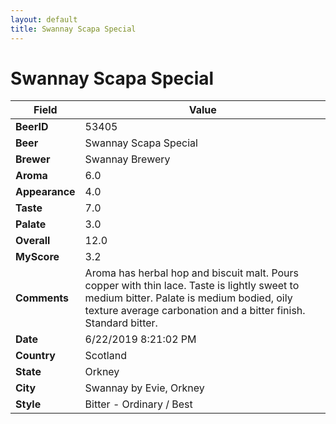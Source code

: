 ```yaml
---
layout: default
title: Swannay Scapa Special
---
```


# Swannay Scapa Special

| Field         | Value     |
|---------------|-----------|
| **BeerID** | 53405 |
| **Beer** | Swannay Scapa Special |
| **Brewer** | Swannay Brewery |
| **Aroma** | 6.0 |
| **Appearance** | 4.0 |
| **Taste** | 7.0 |
| **Palate** | 3.0 |
| **Overall** | 12.0 |
| **MyScore** | 3.2 |
| **Comments** | Aroma has herbal hop and biscuit malt. Pours copper with thin lace. Taste is lightly sweet to medium bitter. Palate is medium bodied, oily texture average carbonation and a bitter finish. Standard bitter. |
| **Date** | 6/22/2019 8:21:02 PM |
| **Country** | Scotland |
| **State** | Orkney |
| **City** | Swannay by Evie, Orkney |
| **Style** | Bitter - Ordinary / Best |
